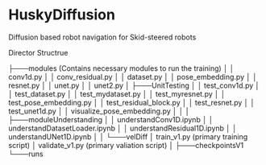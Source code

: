 # HuskyDiffusion
Diffusion based robot navigation for Skid-steered robots

Director Structrue


├───modules (Contains necessary modules to run the training)
│   │   conv1d.py
│   │   conv_residual.py
│   │   dataset.py
│   │   pose_embedding.py
│   │   resnet.py
│   │   unet.py
│   │   unet2.py
│
├───UnitTesting
│   │   test_conv1d.py
│   │   test_dataset.py
│   │   test_mydataset.py
│   │   test_myresnet.py
│   │   test_pose_embedding.py
│   │   test_residual_block.py
│   │   test_resnet.py
│   │   test_unet1d.py
│   │   visualize_pose_embedding.py
│   │
│   ├───moduleUnderstanding
│   │       understandConv1D.ipynb
│   │       understandDatasetLoader.ipynb
│   │       understandResidual1D.ipynb
│   │       understandUNet1D.ipynb
│ 
│
└───velDiff
    │   train_v1.py (primary training script)
    │   validate_v1.py (primary valiation script)
    │
    ├───checkpointsV1
    └───runs
